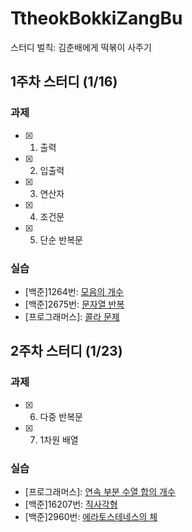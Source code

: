# TtheokBokkiZangBu
스터디 벌칙: 김춘배에게 떡볶이 사주기

## 1주차 스터디 (1/16)
### 과제 
- [x] 1. 출력
- [x] 2. 입출력 
- [x] 3. 연산자 
- [x] 4. 조건문
- [x] 5. 단순 반복문 
### 실습
- [백준]1264번: [모음의 개수](https://www.acmicpc.net/problem/1264)
- [백준]2675번: [문자열 반복](https://www.acmicpc.net/problem/2675)
- [프로그래머스]: [콜라 문제](https://school.programmers.co.kr/learn/courses/30/lessons/132267)

## 2주차 스터디 (1/23)
### 과제 
- [x] 6. 다중 반복문
- [x] 7. 1차원 배열
### 실습
- [프로그래머스]: [연속 부분 수열 합의 개수](https://school.programmers.co.kr/learn/courses/30/lessons/131701)
- [백준]16207번: [직사각형](https://www.acmicpc.net/problem/16207)
- [백준]2960번: [에라토스테네스의 체](https://www.acmicpc.net/problem/2960)
